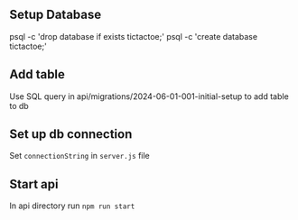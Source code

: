 ## Setup Database

psql -c 'drop database if exists tictactoe;'
psql -c 'create database tictactoe;'

## Add table

Use SQL query in api/migrations/2024-06-01-001-initial-setup to add table to db

## Set up db connection

Set `connectionString` in `server.js` file

## Start api

In api directory run `npm run start`